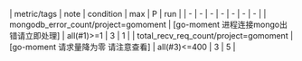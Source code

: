 | metric/tags | note | condition | max | P | run | 
| - | - | - | - | - | - | - |
| mongodb_error_count/project=gomoment | [go-moment 进程连接mongo出错请立即处理] | all(#1)>=1 | 3 | 1 |
| total_recv_req_count/project=gomoment | [go-moment 请求量降为零 请注意查看] | all(#3)<=400 | 3 | 5 |

